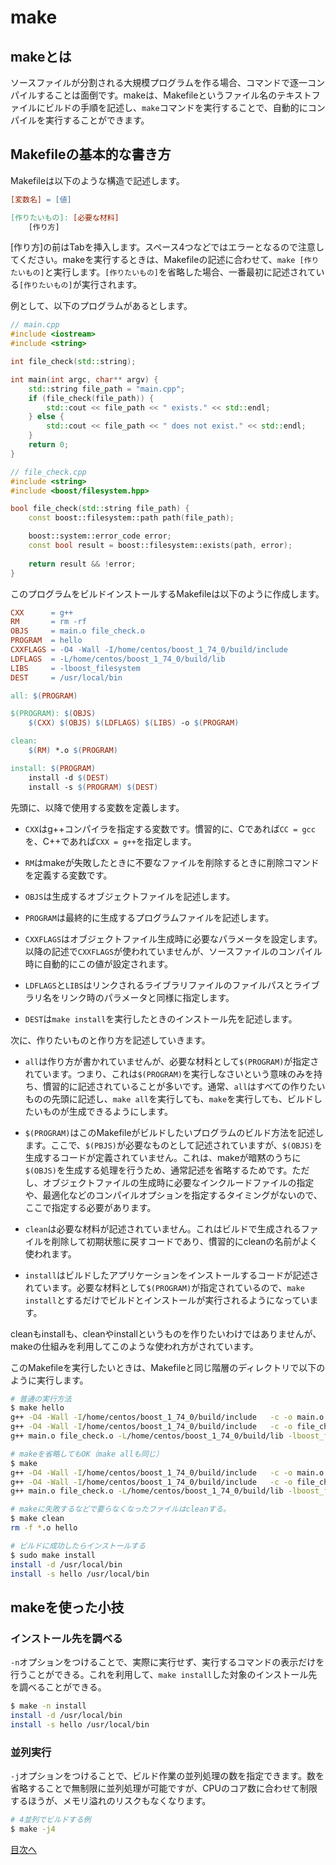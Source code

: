 # make

## makeとは

ソースファイルが分割される大規模プログラムを作る場合、コマンドで逐一コンパイルすることは面倒です。makeは、Makefileというファイル名のテキストファイルにビルドの手順を記述し、```make```コマンドを実行することで、自動的にコンパイルを実行することができます。

## Makefileの基本的な書き方

Makefileは以下のような構造で記述します。

```Makefile
[変数名] = [値]

[作りたいもの]: [必要な材料]
    [作り方]
```

[作り方]の前はTabを挿入します。スペース4つなどではエラーとなるので注意してください。makeを実行するときは、Makefileの記述に合わせて、```make [作りたいもの]```と実行します。```[作りたいもの]```を省略した場合、一番最初に記述されている```[作りたいもの]```が実行されます。

例として、以下のプログラムがあるとします。

```c++
// main.cpp
#include <iostream>
#include <string>

int file_check(std::string);

int main(int argc, char** argv) {
    std::string file_path = "main.cpp";
    if (file_check(file_path)) {
        std::cout << file_path << " exists." << std::endl;
    } else {
        std::cout << file_path << " does not exist." << std::endl;
    }
    return 0;
}

```

```c++
// file_check.cpp
#include <string>
#include <boost/filesystem.hpp>

bool file_check(std::string file_path) {
    const boost::filesystem::path path(file_path);

    boost::system::error_code error;
    const bool result = boost::filesystem::exists(path, error);
    
    return result && !error;
}
```

このプログラムをビルドインストールするMakefileは以下のように作成します。

```Makefile
CXX      = g++
RM       = rm -rf
OBJS     = main.o file_check.o
PROGRAM  = hello
CXXFLAGS = -O4 -Wall -I/home/centos/boost_1_74_0/build/include
LDFLAGS  = -L/home/centos/boost_1_74_0/build/lib
LIBS     = -lboost_filesystem
DEST     = /usr/local/bin

all: $(PROGRAM)

$(PROGRAM): $(OBJS)
	$(CXX) $(OBJS) $(LDFLAGS) $(LIBS) -o $(PROGRAM)

clean:
	$(RM) *.o $(PROGRAM)

install: $(PROGRAM)
	install -d $(DEST)
	install -s $(PROGRAM) $(DEST)

```

先頭に、以降で使用する変数を定義します。

- ```CXX```はg++コンパイラを指定する変数です。慣習的に、Cであれば```CC = gcc```を、C++であれば```CXX = g++```を指定します。

- ```RM```はmakeが失敗したときに不要なファイルを削除するときに削除コマンドを定義する変数です。

- ```OBJS```は生成するオブジェクトファイルを記述します。

- ```PROGRAM```は最終的に生成するプログラムファイルを記述します。

- ```CXXFLAGS```はオブジェクトファイル生成時に必要なパラメータを設定します。以降の記述で```CXXFLAGS```が使われていませんが、ソースファイルのコンパイル時に自動的にこの値が設定されます。

- ```LDFLAGS```と```LIBS```はリンクされるライブラリファイルのファイルパスとライブラリ名をリンク時のパラメータと同様に指定します。

- ```DEST```は```make install```を実行したときのインストール先を記述します。

次に、作りたいものと作り方を記述していきます。

- ```all```は作り方が書かれていませんが、必要な材料として```$(PROGRAM)```が指定されています。つまり、これは```$(PROGRAM)```を実行しなさいという意味のみを持ち、慣習的に記述されていることが多いです。通常、```all```はすべての作りたいものの先頭に記述し、```make all```を実行しても、```make```を実行しても、ビルドしたいものが生成できるようにします。

- ```$(PROGRAM)```はこのMakefileがビルドしたいプログラムのビルド方法を記述します。ここで、```$(PBJS)```が必要なものとして記述されていますが、```$(OBJS)```を生成するコードが定義されていません。これは、makeが暗黙のうちに```$(OBJS)```を生成する処理を行うため、通常記述を省略するためです。ただし、オブジェクトファイルの生成時に必要なインクルードファイルの指定や、最適化などのコンパイルオプションを指定するタイミングがないので、ここで指定する必要があります。

- ```clean```は必要な材料が記述されていません。これはビルドで生成されるファイルを削除して初期状態に戻すコードであり、慣習的にcleanの名前がよく使われます。

- ```install```はビルドしたアプリケーションをインストールするコードが記述されています。必要な材料として```$(PROGRAM)```が指定されているので、```make install```とするだけでビルドとインストールが実行されるようになっています。

cleanもinstallも、cleanやinstallというものを作りたいわけではありませんが、makeの仕組みを利用してこのような使われ方がされています。

このMakefileを実行したいときは、Makefileと同じ階層のディレクトリで以下のように実行します。

```sh
# 普通の実行方法
$ make hello
g++ -O4 -Wall -I/home/centos/boost_1_74_0/build/include   -c -o main.o main.cpp
g++ -O4 -Wall -I/home/centos/boost_1_74_0/build/include   -c -o file_check.o file_check.cpp
g++ main.o file_check.o -L/home/centos/boost_1_74_0/build/lib -lboost_filesystem -o hello

# makeを省略してもOK（make allも同じ）
$ make
g++ -O4 -Wall -I/home/centos/boost_1_74_0/build/include   -c -o main.o main.cpp
g++ -O4 -Wall -I/home/centos/boost_1_74_0/build/include   -c -o file_check.o file_check.cpp
g++ main.o file_check.o -L/home/centos/boost_1_74_0/build/lib -lboost_filesystem -o hello

# makeに失敗するなどで要らなくなったファイルはcleanする。
$ make clean
rm -f *.o hello

# ビルドに成功したらインストールする
$ sudo make install
install -d /usr/local/bin
install -s hello /usr/local/bin
```

## makeを使った小技

### インストール先を調べる

```-n```オプションをつけることで、実際に実行せず、実行するコマンドの表示だけを行うことができる。これを利用して、```make install```した対象のインストール先を調べることができる。

```sh
$ make -n install
install -d /usr/local/bin
install -s hello /usr/local/bin
```

### 並列実行

```-j```オプションをつけることで、ビルド作業の並列処理の数を指定できます。数を省略することで無制限に並列処理が可能ですが、CPUのコア数に合わせて制限するほうが、メモリ溢れのリスクもなくなります。

```sh
# 4並列でビルドする例
$ make -j4
```

[目次へ](https://github.com/JuvenileTalk9/make)
